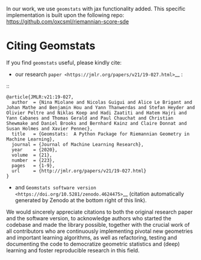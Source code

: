 In our work, we use ``geomstats`` with jax functionality added.
This specific implementation is built upon the following repo: https://github.com/oxcsml/riemannian-score-sde


Citing Geomstats
================

If you find ``geomstats`` useful, please kindly cite:

- our research `paper <https://jmlr.org/papers/v21/19-027.html>`__ :

::

    @article{JMLR:v21:19-027,
      author  = {Nina Miolane and Nicolas Guigui and Alice Le Brigant and Johan Mathe and Benjamin Hou and Yann Thanwerdas and Stefan Heyder and Olivier Peltre and Niklas Koep and Hadi Zaatiti and Hatem Hajri and Yann Cabanes and Thomas Gerald and Paul Chauchat and Christian Shewmake and Daniel Brooks and Bernhard Kainz and Claire Donnat and Susan Holmes and Xavier Pennec},
      title   = {Geomstats:  A Python Package for Riemannian Geometry in Machine Learning},
      journal = {Journal of Machine Learning Research},
      year    = {2020},
      volume  = {21},
      number  = {223},
      pages   = {1-9},
      url     = {http://jmlr.org/papers/v21/19-027.html}
    }

- and `Geomstats software version <https://doi.org/10.5281/zenodo.4624475>`__ (citation automatically generated by Zenodo at the bottom right of this link).

We would sincerely appreciate citations to both the original research paper and the software version, to acknowledge authors who started the codebase and made the library possible, together with the crucial work of all contributors who are continuously implementing pivotal new geometries and important learning algorithms, as well as refactoring, testing and documenting the code to democratize geometric statistics and (deep) learning and foster reproducible research in this field.